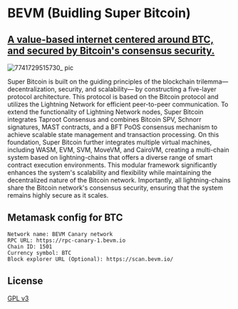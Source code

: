 # BEVM (Buidling Super Bitcoin)
## [A value-based internet centered around BTC, and secured by Bitcoin's consensus security.](https://github.com/btclayer2/SuperBitcoin)

![7741729515730_ pic](https://github.com/user-attachments/assets/d0711145-5a44-4322-9977-042fdf1d7b2e)


Super Bitcoin is built on the guiding principles of the blockchain trilemma—decentralization, security, and scalability— by constructing a five-layer protocol architecture. This protocol is based on the Bitcoin protocol and utilizes the Lightning Network for efficient peer-to-peer communication. To extend the functionality of Lightning Network nodes, Super Bitcoin integrates Taproot Consensus and combines Bitcoin SPV, Schnorr signatures, MAST contracts, and a BFT PoOS consensus mechanism to achieve scalable state management and transaction processing. On this foundation, Super Bitcoin further integrates multiple virtual machines, including WASM, EVM, SVM, MoveVM, and CairoVM, creating a multi-chain system based on lightning-chains that offers a diverse range of smart contract execution environments. This modular framework significantly enhances the system's scalability and flexibility while maintaining the decentralized nature of the Bitcoin network. Importantly, all lightning-chains share the Bitcoin network's consensus security, ensuring that the system remains highly secure as it scales.



## Metamask config for BTC
```
Network name: BEVM Canary network
RPC URL: https://rpc-canary-1.bevm.io
Chain ID: 1501
Currency symbol: BTC
Block explorer URL (Optional): https://scan.bevm.io/
```

## License

[GPL v3](LICENSE)


